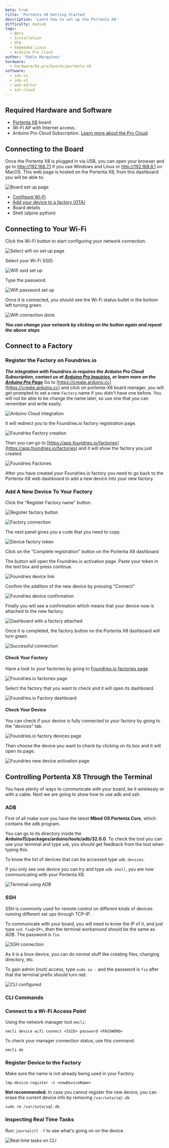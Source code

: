 ```yaml
---
beta: true
title: 'Portenta X8 Getting Started'
description: 'Learn how to set up the Portenta X8'
difficulty: medium
tags:
  - Beta
  - Installation
  - OTA
  - Embedded Linux
  - Arduino Pro Cloud
author: 'Pablo Marquínez'
hardware:
  - hardware/04.pro/boards/portenta-x8
software:
  - ide-v1
  - ide-v2
  - web-editor
  - iot-cloud
---
```



## Required Hardware and Software

* [Portenta X8](https://store.arduino.cc/products/portenta-x8) board.
* Wi-Fi AP with Internet access.
* Arduino Pro Cloud Subscription. [Learn more about the Pro Cloud](https://www.arduino.cc/pro/hardware/product/portenta-x8).

## Connecting to the Board

Once the Portenta X8 is plugged in via USB, you can open your browser and go to http://192.168.7.1 if you use Windows and Linux or http://192.168.8.1 on MacOS. This web page is hosted on the Portenta X8, from this dashboard you will be able to:

![Board set up page](assets/x8-oob-main.png)

* [Configure Wi-Fi](#connecting-to-your-wi-fi)
* [Add your device to a factory (OTA)](#add-a-new-device-to-your-factory)
* Board details
* Shell (alpine python)

## Connecting to Your Wi-Fi

Click the Wi-Fi button to start configuring your network connection.

![Select wifi on set up page](assets/x8-oob-main-wifi.png)

Select your Wi-Fi SSID.

![Wifi ssid set up](assets/x8-oob-wifi-ssid.png)

Type the password.

![Wifi password set up](assets/x8-oob-wifi-pass.png)

Once it is connected, you should see the Wi-Fi status bullet in the bottom left turning green.

![Wifi connection done](assets/x8-oob-wifi-sucess.png)

***You can change your network by clicking on the button again and repeat the above steps***

## Connect to a Factory

### Register the Factory on Foundries.io

***The integration with Foundries.io requires the Arduino Pro Cloud Subscription, contact us at [Arduino Pro Inquiries](https://www.arduino.cc/pro/contact-us), or learn more on the [Arduino Pro Page](https://www.arduino.cc/pro/hardware/product/portenta-x8#pro-cloud)***
Go to [https://create.arduino.cc](https://create.arduino.cc) and click on portenta-X8 board manager, you will get prompted to set a new `Factory` name if you didn't have one before. You will not be able to be change the name later, so use one that you can remember and write easily.

![Arduino Cloud integration](assets/cloud-main.png)

It will redirect you to the Foundries.io factory registration page.

![Foundries Factory creation](assets/foundries-create-factory.png)

Then you can go to [https://app.foundries.io/factories](https://app.foundries.io/factories) and it will show the factory you just created.

![Foundries Factories](assets/foundries-factories.png)

After you have created your Foundries.io factory you need to go back to the Portenta-X8 web dashboard to add a new device into your new factory.

### Add A New Device To Your Factory

Click the "Register Factory name" button.

![Register factory button](assets/x8-oob-main-factory.png)

![Factory connection](assets/x8-oob-factory-name.png)

The next panel gives you a code that you need to copy.

![Device factory token](assets/x8-oob-factory-register.png)

Click on the "Complete registration" button on the Portenta X8 dashboard

The button will open the Foundries.io activation page. Paste your token in the text box and press continue.

![Foundries device link](assets/foundries-activation-token.png)

Confirm the addition of the new device by pressing "Connect"

![Foundries device confirmation](assets/foundries-activation-prompt.png)

Finally you will see a confirmation which means that your device now is attached to the new factory.

![Dashboard with a factory attached](assets/foundries-activation-success.png)

Once it is completed, the factory button on the Portenta X8 dashboard will turn green.

![Successful connection](assets/x8-oob-factory-success.png)

#### Check Your Factory

Have a look to your factories by going to [Foundries.io factories page](https://app.foundries.io/factories)

![Foundries.io factories page](assets/foundries-factories.png)

Select the factory that you want to check and it will open its dashboard.

![Foundries.io Factory dashboard](assets/foundries-factory-dashboard.png)

#### Check Your Device

You can check if your device is fully connected to your factory by going to the "devices" tab.

![Foundries.io factory devices page](assets/foundries-factory-devices.png)

Then choose the device you want to check by clicking on its box and it will open its page.

![Foundries new device activation page](assets/foundries-activation-device-page.png)

## Controlling Portenta X8 Through the Terminal

You have plenty of ways to communicate with your board, be it wirelessly or with a cable. Next we are going to show how to use adb and ssh.

### ADB

First of all make sure you have the latest **Mbed OS Portenta Core**, which contains the adb program.

You can go to its directory inside the **Arduino15/packages/arduino/tools/adb/32.0.0**. To check the tool you can use your terminal and type `adb`, you should get feedback from the tool when typing this.

To know the list of devices that can be accessed type `adb devices`.

If you only see one device you can try and type `adb shell`, you are now communicating with your Portenta X8.

![Terminal using ADB](assets/adb-connection.png)

### SSH

SSH is commonly used for remote control on different kinds of devices running different set ups through TCP-IP.

To communicate with your board, you will need to know the IP of it, and just type `ssh fio@<IP>`, then the terminal workaround should be the same as ADB. The password is `fio`.

![SSH connection](assets/ssh-connection.png)

As it is a linux device, you can do normal stuff like creating files, changing directory, etc.

To gain admin (root) access, type `sudo su -` and the password is `fio`  after that the terminal prefix should turn red.

![CLI configured](assets/ssh-connection-admin.png)

### CLI Commands

### Connect to a Wi-Fi Access Point

Using the network manager tool `nmcli`:

`nmcli device wifi connect <SSID> password <PASSWORD>`

To check your manager connection status, use this command:

`nmcli de`

### Register Device to the Factory

Make sure the name is not already being used in your Factory.

`lmp-device-register -n <newDeviceName>`

**Not recommended:** In case you cannot register the new device, you can erase the current device info by removing `/var/sota/sql.db`

`sudo rm /var/sota/sql.db`

### Inspecting Real Time Tasks

Run: `journalctl -f` to see what's going on on the device

![Real time tasks on CLI](assets/command-journalctl.png)
